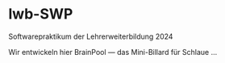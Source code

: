 # lwb-SWP
 Softwarepraktikum der Lehrerweiterbildung 2024

Wir entwickeln hier BrainPool — das Mini-Billard für Schlaue ...